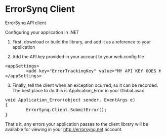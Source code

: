 ErrorSynq Client
=========

ErrorSynq API client


Configuring your application in .NET

1. First, download or build the library, and add it as a reference to your application

2. Add the API key provided in your account to your web.config file
<pre>
&lt;appSettings>
        &lt;add key="ErrorTrackingKey" value="MY API KEY GOES HERE" />
&lt;/appSettings>
</pre>
3. Finally, tell the client when an exception ocurred, so it can be recorded. The best place to do this is Application_Error in your Global.asax
<pre>
void Application_Error(object sender, EventArgs e)
{
        ErrorSynq.Client.SubmitError();
}
</pre>


That's it, any errors your application passes to the client library will be available for viewing in your http://errorsynq.net account.
